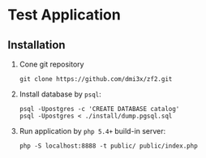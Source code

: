 Test Application
=======================

Installation
------------

1. Cone git repository

    ```git clone https://github.com/dmi3x/zf2.git```

2. Install database by `psql`:

    ```
    psql -Upostgres -c 'CREATE DATABASE catalog'
    psql -Upostgres < ./install/dump.pgsql.sql
    ```

3. Run application by `php 5.4+` build-in server:

    ```php -S localhost:8888 -t public/ public/index.php```
